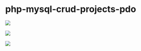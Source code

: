 # php-mysql-crud-projects-pdo

<div>
      <img src='./crud-image/screenshot.png' />
</div>
<br/>

<div>
      <img src='./crud-image/screenshot-update.png' />
</div>
<br/>

<div>
      <img src='./crud-image/screenshot-updates.png' />
</div>
<br/>
